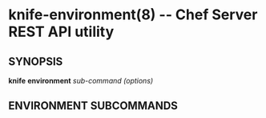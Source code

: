 knife-environment(8) -- Chef Server REST API utility
========================================

## SYNOPSIS

__knife__ __environment__ _sub-command_ _(options)_

## ENVIRONMENT SUBCOMMANDS
